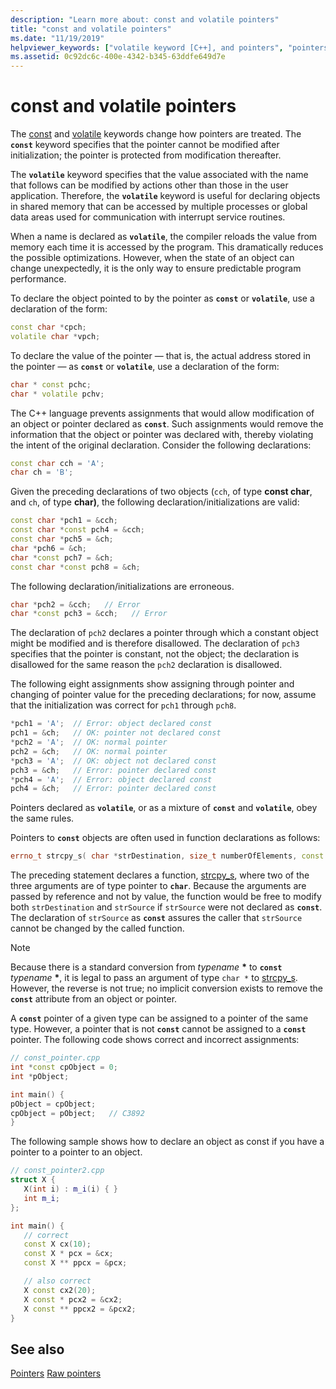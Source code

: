```yaml
---
description: "Learn more about: const and volatile pointers"
title: "const and volatile pointers"
ms.date: "11/19/2019"
helpviewer_keywords: ["volatile keyword [C++], and pointers", "pointers, and const", "pointers, and volatile", "const keyword [C++], volatile pointers"]
ms.assetid: 0c92dc6c-400e-4342-b345-63ddfe649d7e
---
```

# const and volatile pointers

The [const](const-cpp.md) and [volatile](volatile-cpp.md) keywords change how pointers are treated. The **`const`** keyword specifies that the pointer cannot be modified after initialization; the pointer is protected from modification thereafter.

The **`volatile`** keyword specifies that the value associated with the name that follows can be modified by actions other than those in the user application. Therefore, the **`volatile`** keyword is useful for declaring objects in shared memory that can be accessed by multiple processes or global data areas used for communication with interrupt service routines.

When a name is declared as **`volatile`**, the compiler reloads the value from memory each time it is accessed by the program. This dramatically reduces the possible optimizations. However, when the state of an object can change unexpectedly, it is the only way to ensure predictable program performance.

To declare the object pointed to by the pointer as **`const`** or **`volatile`**, use a declaration of the form:

```cpp
const char *cpch;
volatile char *vpch;
```

To declare the value of the pointer — that is, the actual address stored in the pointer — as **`const`** or **`volatile`**, use a declaration of the form:

```cpp
char * const pchc;
char * volatile pchv;
```

The C++ language prevents assignments that would allow modification of an object or pointer declared as **`const`**. Such assignments would remove the information that the object or pointer was declared with, thereby violating the intent of the original declaration. Consider the following declarations:

```cpp
const char cch = 'A';
char ch = 'B';
```

Given the preceding declarations of two objects (`cch`, of type **const char**, and `ch`, of type **char)**, the following declaration/initializations are valid:

```cpp
const char *pch1 = &cch;
const char *const pch4 = &cch;
const char *pch5 = &ch;
char *pch6 = &ch;
char *const pch7 = &ch;
const char *const pch8 = &ch;
```

The following declaration/initializations are erroneous.

```cpp
char *pch2 = &cch;   // Error
char *const pch3 = &cch;   // Error
```

The declaration of `pch2` declares a pointer through which a constant object might be modified and is therefore disallowed. The declaration of `pch3` specifies that the pointer is constant, not the object; the declaration is disallowed for the same reason the `pch2` declaration is disallowed.

The following eight assignments show assigning through pointer and changing of pointer value for the preceding declarations; for now, assume that the initialization was correct for `pch1` through `pch8`.

```cpp
*pch1 = 'A';  // Error: object declared const
pch1 = &ch;   // OK: pointer not declared const
*pch2 = 'A';  // OK: normal pointer
pch2 = &ch;   // OK: normal pointer
*pch3 = 'A';  // OK: object not declared const
pch3 = &ch;   // Error: pointer declared const
*pch4 = 'A';  // Error: object declared const
pch4 = &ch;   // Error: pointer declared const
```

Pointers declared as **`volatile`**, or as a mixture of **`const`** and **`volatile`**, obey the same rules.

Pointers to **`const`** objects are often used in function declarations as follows:

```cpp
errno_t strcpy_s( char *strDestination, size_t numberOfElements, const char *strSource );
```

The preceding statement declares a function, [strcpy_s](../c-runtime-library/reference/strcpy-s-wcscpy-s-mbscpy-s.md), where two of the three arguments are of type pointer to **`char`**. Because the arguments are passed by reference and not by value, the function would be free to modify both `strDestination` and `strSource` if `strSource` were not declared as **`const`**. The declaration of `strSource` as **`const`** assures the caller that `strSource` cannot be changed by the called function.

> [!NOTE]
> Because there is a standard conversion from *typename* <strong>\*</strong> to **`const`** *typename* <strong>\*</strong>, it is legal to pass an argument of type `char *` to [strcpy_s](../c-runtime-library/reference/strcpy-s-wcscpy-s-mbscpy-s.md). However, the reverse is not true; no implicit conversion exists to remove the **`const`** attribute from an object or pointer.

A **`const`** pointer of a given type can be assigned to a pointer of the same type. However, a pointer that is not **`const`** cannot be assigned to a **`const`** pointer. The following code shows correct and incorrect assignments:

```cpp
// const_pointer.cpp
int *const cpObject = 0;
int *pObject;

int main() {
pObject = cpObject;
cpObject = pObject;   // C3892
}
```

The following sample shows how to declare an object as const if you have a pointer to a pointer to an object.

```cpp
// const_pointer2.cpp
struct X {
   X(int i) : m_i(i) { }
   int m_i;
};

int main() {
   // correct
   const X cx(10);
   const X * pcx = &cx;
   const X ** ppcx = &pcx;

   // also correct
   X const cx2(20);
   X const * pcx2 = &cx2;
   X const ** ppcx2 = &pcx2;
}
```

## See also

[Pointers](pointers-cpp.md)
[Raw pointers](raw-pointers.md)
